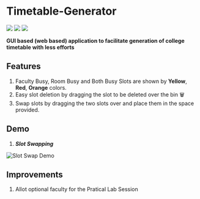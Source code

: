 # Timetable-Generator 
![](https://img.shields.io/badge/Made_with-HTML-orange?style=for-the-badge&logo=HTML5)  ![](https://img.shields.io/badge/Made_with-CSS-blue?style=for-the-badge&logo=CSS3)  ![](https://img.shields.io/badge/Made_with-Javascript-yellow?style=for-the-badge&logo=javascript)

**GUI based (web based) application to facilitate generation of college timetable with less efforts**

## Features

1. Faculty Busy, Room Busy and Both Busy Slots are shown by **Yellow**, **Red**, **Orange** colors.
2. Easy slot deletion by dragging the slot to be deleted over the bin 🗑️
3. Swap slots by dragging the two slots over and place them in the space provided.

## Demo

1. **_Slot Swapping_**

![Slot Swap Demo](https://github.com/girishgr8/Timetable-Generator/blob/master/Demos/swap_slot.gif)

## Improvements

1. Allot optional faculty for the Pratical Lab Session
 
